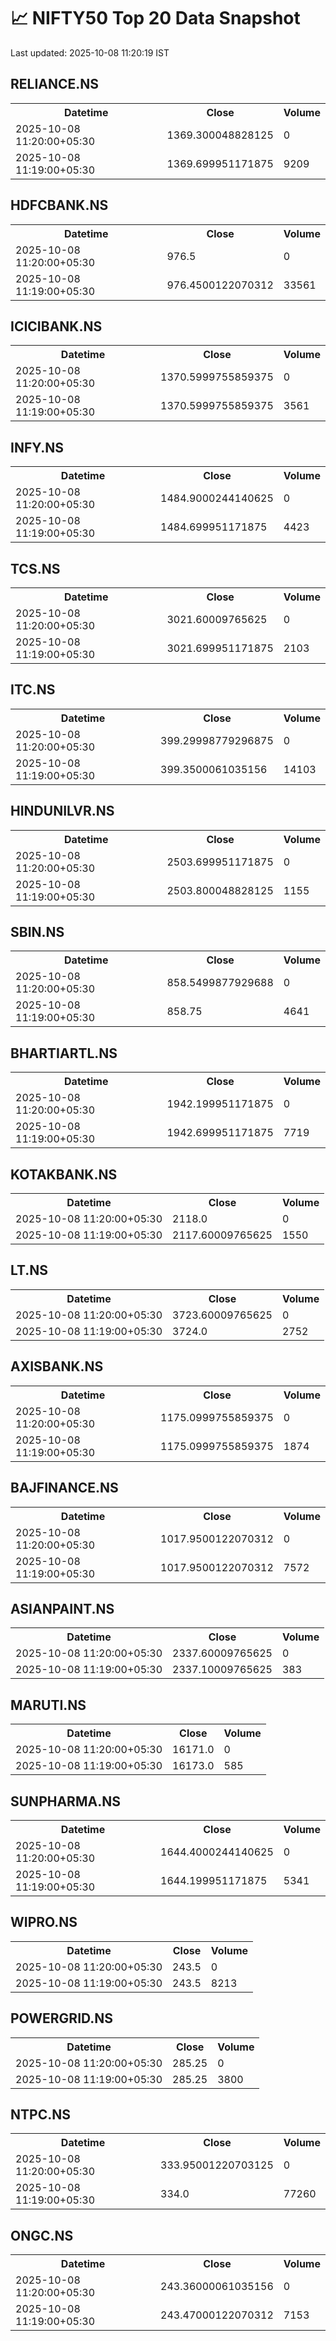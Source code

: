 # 📈 NIFTY50 Top 20 Data Snapshot

Last updated: 2025-10-08 11:20:19 IST

## RELIANCE.NS

<table>
  <tr><th>Datetime</th><th>Close</th><th>Volume</th></tr>
  <tr><td>2025-10-08 11:20:00+05:30</td><td>1369.300048828125</td><td>0</td></tr>
  <tr><td>2025-10-08 11:19:00+05:30</td><td>1369.699951171875</td><td>9209</td></tr>
</table>

## HDFCBANK.NS

<table>
  <tr><th>Datetime</th><th>Close</th><th>Volume</th></tr>
  <tr><td>2025-10-08 11:20:00+05:30</td><td>976.5</td><td>0</td></tr>
  <tr><td>2025-10-08 11:19:00+05:30</td><td>976.4500122070312</td><td>33561</td></tr>
</table>

## ICICIBANK.NS

<table>
  <tr><th>Datetime</th><th>Close</th><th>Volume</th></tr>
  <tr><td>2025-10-08 11:20:00+05:30</td><td>1370.5999755859375</td><td>0</td></tr>
  <tr><td>2025-10-08 11:19:00+05:30</td><td>1370.5999755859375</td><td>3561</td></tr>
</table>

## INFY.NS

<table>
  <tr><th>Datetime</th><th>Close</th><th>Volume</th></tr>
  <tr><td>2025-10-08 11:20:00+05:30</td><td>1484.9000244140625</td><td>0</td></tr>
  <tr><td>2025-10-08 11:19:00+05:30</td><td>1484.699951171875</td><td>4423</td></tr>
</table>

## TCS.NS

<table>
  <tr><th>Datetime</th><th>Close</th><th>Volume</th></tr>
  <tr><td>2025-10-08 11:20:00+05:30</td><td>3021.60009765625</td><td>0</td></tr>
  <tr><td>2025-10-08 11:19:00+05:30</td><td>3021.699951171875</td><td>2103</td></tr>
</table>

## ITC.NS

<table>
  <tr><th>Datetime</th><th>Close</th><th>Volume</th></tr>
  <tr><td>2025-10-08 11:20:00+05:30</td><td>399.29998779296875</td><td>0</td></tr>
  <tr><td>2025-10-08 11:19:00+05:30</td><td>399.3500061035156</td><td>14103</td></tr>
</table>

## HINDUNILVR.NS

<table>
  <tr><th>Datetime</th><th>Close</th><th>Volume</th></tr>
  <tr><td>2025-10-08 11:20:00+05:30</td><td>2503.699951171875</td><td>0</td></tr>
  <tr><td>2025-10-08 11:19:00+05:30</td><td>2503.800048828125</td><td>1155</td></tr>
</table>

## SBIN.NS

<table>
  <tr><th>Datetime</th><th>Close</th><th>Volume</th></tr>
  <tr><td>2025-10-08 11:20:00+05:30</td><td>858.5499877929688</td><td>0</td></tr>
  <tr><td>2025-10-08 11:19:00+05:30</td><td>858.75</td><td>4641</td></tr>
</table>

## BHARTIARTL.NS

<table>
  <tr><th>Datetime</th><th>Close</th><th>Volume</th></tr>
  <tr><td>2025-10-08 11:20:00+05:30</td><td>1942.199951171875</td><td>0</td></tr>
  <tr><td>2025-10-08 11:19:00+05:30</td><td>1942.699951171875</td><td>7719</td></tr>
</table>

## KOTAKBANK.NS

<table>
  <tr><th>Datetime</th><th>Close</th><th>Volume</th></tr>
  <tr><td>2025-10-08 11:20:00+05:30</td><td>2118.0</td><td>0</td></tr>
  <tr><td>2025-10-08 11:19:00+05:30</td><td>2117.60009765625</td><td>1550</td></tr>
</table>

## LT.NS

<table>
  <tr><th>Datetime</th><th>Close</th><th>Volume</th></tr>
  <tr><td>2025-10-08 11:20:00+05:30</td><td>3723.60009765625</td><td>0</td></tr>
  <tr><td>2025-10-08 11:19:00+05:30</td><td>3724.0</td><td>2752</td></tr>
</table>

## AXISBANK.NS

<table>
  <tr><th>Datetime</th><th>Close</th><th>Volume</th></tr>
  <tr><td>2025-10-08 11:20:00+05:30</td><td>1175.0999755859375</td><td>0</td></tr>
  <tr><td>2025-10-08 11:19:00+05:30</td><td>1175.0999755859375</td><td>1874</td></tr>
</table>

## BAJFINANCE.NS

<table>
  <tr><th>Datetime</th><th>Close</th><th>Volume</th></tr>
  <tr><td>2025-10-08 11:20:00+05:30</td><td>1017.9500122070312</td><td>0</td></tr>
  <tr><td>2025-10-08 11:19:00+05:30</td><td>1017.9500122070312</td><td>7572</td></tr>
</table>

## ASIANPAINT.NS

<table>
  <tr><th>Datetime</th><th>Close</th><th>Volume</th></tr>
  <tr><td>2025-10-08 11:20:00+05:30</td><td>2337.60009765625</td><td>0</td></tr>
  <tr><td>2025-10-08 11:19:00+05:30</td><td>2337.10009765625</td><td>383</td></tr>
</table>

## MARUTI.NS

<table>
  <tr><th>Datetime</th><th>Close</th><th>Volume</th></tr>
  <tr><td>2025-10-08 11:20:00+05:30</td><td>16171.0</td><td>0</td></tr>
  <tr><td>2025-10-08 11:19:00+05:30</td><td>16173.0</td><td>585</td></tr>
</table>

## SUNPHARMA.NS

<table>
  <tr><th>Datetime</th><th>Close</th><th>Volume</th></tr>
  <tr><td>2025-10-08 11:20:00+05:30</td><td>1644.4000244140625</td><td>0</td></tr>
  <tr><td>2025-10-08 11:19:00+05:30</td><td>1644.199951171875</td><td>5341</td></tr>
</table>

## WIPRO.NS

<table>
  <tr><th>Datetime</th><th>Close</th><th>Volume</th></tr>
  <tr><td>2025-10-08 11:20:00+05:30</td><td>243.5</td><td>0</td></tr>
  <tr><td>2025-10-08 11:19:00+05:30</td><td>243.5</td><td>8213</td></tr>
</table>

## POWERGRID.NS

<table>
  <tr><th>Datetime</th><th>Close</th><th>Volume</th></tr>
  <tr><td>2025-10-08 11:20:00+05:30</td><td>285.25</td><td>0</td></tr>
  <tr><td>2025-10-08 11:19:00+05:30</td><td>285.25</td><td>3800</td></tr>
</table>

## NTPC.NS

<table>
  <tr><th>Datetime</th><th>Close</th><th>Volume</th></tr>
  <tr><td>2025-10-08 11:20:00+05:30</td><td>333.95001220703125</td><td>0</td></tr>
  <tr><td>2025-10-08 11:19:00+05:30</td><td>334.0</td><td>77260</td></tr>
</table>

## ONGC.NS

<table>
  <tr><th>Datetime</th><th>Close</th><th>Volume</th></tr>
  <tr><td>2025-10-08 11:20:00+05:30</td><td>243.36000061035156</td><td>0</td></tr>
  <tr><td>2025-10-08 11:19:00+05:30</td><td>243.47000122070312</td><td>7153</td></tr>
</table>

